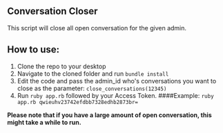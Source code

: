 ## Conversation Closer

This script will close all open conversation for the given admin.

## How to use:

1. Clone the repo to your desktop
2. Navigate to the cloned folder and run `bundle install`
3. Edit the code and pass the admin_id who's conversations you want to close as the parameter: `close_conversations(12345)`
4. Run `ruby app.rb` followed by your Access Token. 
####Example:
`ruby app.rb qwieuhv23742efdbb7328edhb2873br=`

**Please note that if you have a large amount of open conversation, this might take a while to run.**
